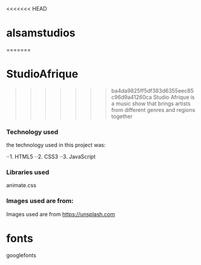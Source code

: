 <<<<<<< HEAD
# alsamstudios
=======
# StudioAfrique
>>>>>>> ba4da9825ff5df383d6355eec85c96d9a41260ca
Studio Afrique is a music show that brings artists from different genres and regions together


### Technology used
the technology used in this project was:

 ⋅⋅1. HTML5
 ⋅⋅2. CSS3
 ⋅⋅3. JavaScript

### Libraries used
animate.css
### Images used are from:
Images used are from https://unsplash.com
# fonts
googlefonts

